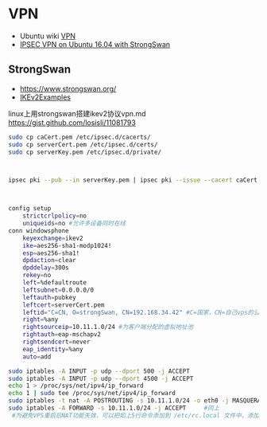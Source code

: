 # VPN

* Ubuntu wiki [VPN](https://wiki.ubuntu.com/VPN)
* [IPSEC VPN on Ubuntu 16.04 with StrongSwan](https://raymii.org/s/tutorials/IPSEC_vpn_with_Ubuntu_16.04.html)


## StrongSwan
* https://www.strongswan.org/
* [IKEv2Examples](https://wiki.strongswan.org/projects/strongswan/wiki/IKEv2Examples)

linux上用strongswan搭建ikev2协议vpn.md
https://gist.github.com/losisli/11081793


```bash
sudo cp caCert.pem /etc/ipsec.d/cacerts/
sudo cp serverCert.pem /etc/ipsec.d/certs/
sudo cp serverKey.pem /etc/ipsec.d/private/



ipsec pki --pub --in serverKey.pem | ipsec pki --issue --cacert caCert.pem --cakey caKey.pem --dn "C=CN, O=strongSwan, CN=192.168.34.42" --san="192.168.34.42" --flag serverAuth --flag ikeIntermediate --outform pem > serverCert.pem



config setup
    strictcrlpolicy=no
    uniqueids=no #允许多设备同时在线
conn windowsphone
    keyexchange=ikev2
    ike=aes256-sha1-modp1024!
    esp=aes256-sha1!
    dpdaction=clear
    dpddelay=300s
    rekey=no
    left=%defaultroute
    leftsubnet=0.0.0.0/0
    leftauth=pubkey
    leftcert=serverCert.pem
    leftid="C=CN, O=strongSwan, CN=192.168.34.42" #C=国家，CN=自己vps的公网ip
    right=%any
    rightsourceip=10.11.1.0/24 #为客户端分配的虚拟地址池
    rightauth=eap-mschapv2
    rightsendcert=never
    eap_identity=%any
    auto=add

sudo iptables -A INPUT -p udp --dport 500 -j ACCEPT
sudo iptables -A INPUT -p udp --dport 4500 -j ACCEPT
echo 1 > /proc/sys/net/ipv4/ip_forward
echo 1 | sudo tee /proc/sys/net/ipv4/ip_forward
sudo iptables -t nat -A POSTROUTING -s 10.11.1.0/24 -o eth0 -j MASQUERADE  #地址与上面地址池对应
sudo iptables -A FORWARD -s 10.11.1.0/24 -j ACCEPT     #同上
 #为避免VPS重启后NAT功能失效，可以把如上5行命令添加到 /etc/rc.local 文件中，添加在exit那一行之前即可。
```
